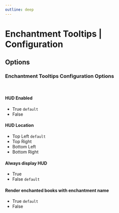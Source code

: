 ```yaml
---
outline: deep
---
```


# Enchantment Tooltips | Configuration

## Options

<div class="configuration-group">

### Enchantment Tooltips Configuration Options

</div>

<br>

<div class="configuration-option">

#### HUD Enabled

</div>

- True `default`
- False

<div class="configuration-option">

#### HUD Location

</div>

- Top Left `default`
- Top Right
- Bottom Left 
- Bottom Right

<div class="configuration-option">

#### Always display HUD

</div>

- True 
- False `default`

<div class="configuration-option">

#### Render enchanted books with enchantment name

</div>

- True `default`
- False 